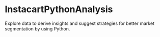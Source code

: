 # InstacartPythonAnalysis
 Explore data to derive insights and suggest strategies for better market segmentation by using Python.
